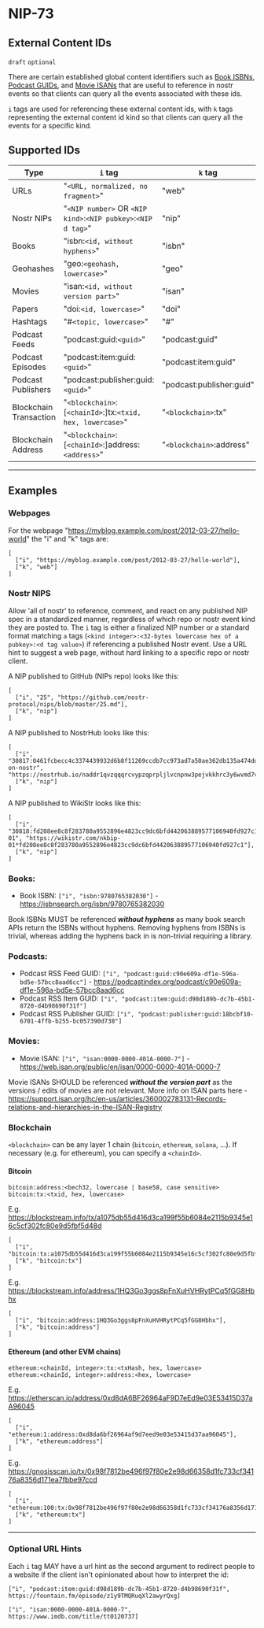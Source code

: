NIP-73
======

External Content IDs
--------------------

`draft` `optional`

There are certain established global content identifiers such as [Book ISBNs](https://en.wikipedia.org/wiki/ISBN), [Podcast GUIDs](https://podcastnamespace.org/tag/guid), and [Movie ISANs](https://en.wikipedia.org/wiki/International_Standard_Audiovisual_Number) that are useful to reference in nostr events so that clients can query all the events associated with these ids.


`i` tags are used for referencing these external content ids, with `k` tags representing the external content id kind so that clients can query all the events for a specific kind.

## Supported IDs

| Type                   | `i` tag                                                        | `k` tag                  |
| ---                    | ---                                                            | ---                      |
| URLs                   | "`<URL, normalized, no fragment>`"                             | "web"                    |
| Nostr NIPs             | "`<NIP number>` OR `<NIP kind>`:`<NIP pubkey>`:`<NIP d tag>`"  | "nip"                    |
| Books                  | "isbn:`<id, without hyphens>`"                                 | "isbn"                   |
| Geohashes              | "geo:`<geohash, lowercase>`"                                   | "geo"                    |
| Movies                 | "isan:`<id, without version part>`"                            | "isan"                   |
| Papers                 | "doi:`<id, lowercase>`"                                        | "doi"                    |
| Hashtags               | "#`<topic, lowercase>`"                                        | "#"                      |
| Podcast Feeds          | "podcast:guid:`<guid>`"                                        | "podcast:guid"           |
| Podcast Episodes       | "podcast:item:guid:`<guid>`"                                   | "podcast:item:guid"      |
| Podcast Publishers     | "podcast:publisher:guid:`<guid>`"                              | "podcast:publisher:guid" |
| Blockchain Transaction | "`<blockchain>`:[`<chainId>`:]tx:`<txid, hex, lowercase>`"     | "`<blockchain>`:tx"      |
| Blockchain Address     | "`<blockchain>`:[`<chainId>`:]address:`<address>`"             | "`<blockchain>`:address" |

---

## Examples


### Webpages

For the webpage "https://myblog.example.com/post/2012-03-27/hello-world" the "i" and "k" tags are:

```jsonc
[
  ["i", "https://myblog.example.com/post/2012-03-27/hello-world"],
  ["k", "web"]
]
```

### Nostr NIPS

Allow 'all of nostr' to reference, comment, and react on any published NIP spec in a standardized manner, regardless of which repo or nostr event kind they are posted to. The `i` tag is either a finalized NIP number or a standard format matching `a` tags (`<kind integer>:<32-bytes lowercase hex of a pubkey>:<d tag value>`) if referencing a published Nostr event. Use a URL hint to suggest a web page, without hard linking to a specific repo or nostr client. 


A NIP published to GitHub (NIPs repo) looks like this:

```jsonc
[
  ["i", "25", "https://github.com/nostr-protocol/nips/blob/master/25.md"],
  ["k", "nip"]
]
```

A NIP published to NostrHub looks like this:

```jsonc
[
  ["i", "30817:0461fcbecc4c3374439932d6b8f11269ccdb7cc973ad7a50ae362db135a474dd:nips-on-nostr", "https://nostrhub.io/naddr1qvzqqqrcvypzqprpljlvcnpnw3pejvkkhrc3y6wvmd7vjuad0fg2ud3dky66gaxaqqxku6tswvkk7m3ddehhxarjqk4nmy"],
  ["k", "nip"]
]
```

A NIP published to WikiStr looks like this:

```jsonc
[
  ["i", "30818:fd208ee8c8f283780a9552896e4823cc9dc6bfd442063889577106940fd927c1:nkbip-01", "https://wikistr.com/nkbip-01*fd208ee8c8f283780a9552896e4823cc9dc6bfd442063889577106940fd927c1"],
  ["k", "nip"]
]
```


### Books:

- Book ISBN: `["i", "isbn:9780765382030"]` - https://isbnsearch.org/isbn/9780765382030

Book ISBNs MUST be referenced _**without hyphens**_ as many book search APIs return the ISBNs without hyphens. Removing hyphens from ISBNs is trivial, whereas adding the hyphens back in is non-trivial requiring a library.

### Podcasts:

- Podcast RSS Feed GUID: `["i", "podcast:guid:c90e609a-df1e-596a-bd5e-57bcc8aad6cc"]` - https://podcastindex.org/podcast/c90e609a-df1e-596a-bd5e-57bcc8aad6cc
- Podcast RSS Item GUID: `["i", "podcast:item:guid:d98d189b-dc7b-45b1-8720-d4b98690f31f"]`
- Podcast RSS Publisher GUID: `["i", "podcast:publisher:guid:18bcbf10-6701-4ffb-b255-bc057390d738"]`

### Movies:

- Movie ISAN: `["i", "isan:0000-0000-401A-0000-7"]` - https://web.isan.org/public/en/isan/0000-0000-401A-0000-7

Movie ISANs SHOULD be referenced  _**without the version part**_ as the versions / edits of movies are not relevant. More info on ISAN parts here -  https://support.isan.org/hc/en-us/articles/360002783131-Records-relations-and-hierarchies-in-the-ISAN-Registry

### Blockchain

`<blockchain>` can be any layer 1 chain (`bitcoin`, `ethereum`, `solana`, ...). If necessary (e.g. for ethereum), you can specify a `<chainId>`.

#### Bitcoin

```
bitcoin:address:<bech32, lowercase | base58, case sensitive>
bitcoin:tx:<txid, hex, lowercase>
```

E.g. https://blockstream.info/tx/a1075db55d416d3ca199f55b6084e2115b9345e16c5cf302fc80e9d5fbf5d48d

```jsonc
[
  ["i", "bitcoin:tx:a1075db55d416d3ca199f55b6084e2115b9345e16c5cf302fc80e9d5fbf5d48d"],
  ["k", "bitcoin:tx"]
]
```

E.g. https://blockstream.info/address/1HQ3Go3ggs8pFnXuHVHRytPCq5fGG8Hbhx

```jsonc
[
  ["i", "bitcoin:address:1HQ3Go3ggs8pFnXuHVHRytPCq5fGG8Hbhx"],
  ["k", "bitcoin:address"]
]
```

#### Ethereum (and other EVM chains)

```
ethereum:<chainId, integer>:tx:<txHash, hex, lowercase>
ethereum:<chainId, integer>:address:<hex, lowercase>
```

E.g. https://etherscan.io/address/0xd8dA6BF26964aF9D7eEd9e03E53415D37aA96045

```jsonc
[
  ["i", "ethereum:1:address:0xd8da6bf26964af9d7eed9e03e53415d37aa96045"],
  ["k", "ethereum:address"]
]
```

E.g. https://gnosisscan.io/tx/0x98f7812be496f97f80e2e98d66358d1fc733cf34176a8356d171ea7fbbe97ccd

```jsonc
[
  ["i", "ethereum:100:tx:0x98f7812be496f97f80e2e98d66358d1fc733cf34176a8356d171ea7fbbe97ccd"],
  ["k", "ethereum:tx"]
]
```



---

### Optional URL Hints

Each `i` tag MAY have a url hint as the second argument to redirect people to a website if the client isn't opinionated about how to interpret the id:

`["i", "podcast:item:guid:d98d189b-dc7b-45b1-8720-d4b98690f31f", https://fountain.fm/episode/z1y9TMQRuqXl2awyrQxg]`

`["i", "isan:0000-0000-401A-0000-7", https://www.imdb.com/title/tt0120737]`
